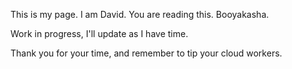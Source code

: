 This is my page.  I am David.  You are reading this.  Booyakasha.

Work in progress, I'll update as I have time.

Thank you for your time, and remember to tip your cloud workers.
